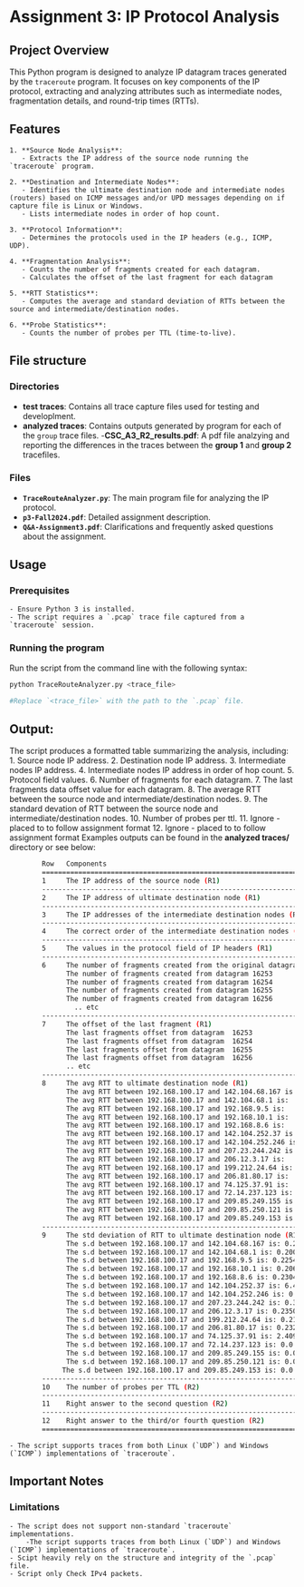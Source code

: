 # Assignment 3: IP Protocol Analysis

## Project Overview
This Python program is designed to analyze IP datagram traces generated by the `traceroute` program. It focuses on key components of the IP protocol, extracting and analyzing attributes such as intermediate nodes, fragmentation details, and round-trip times (RTTs).

## Features
	1. **Source Node Analysis**:
	   - Extracts the IP address of the source node running the `traceroute` program.
   
	2. **Destination and Intermediate Nodes**:
	   - Identifies the ultimate destination node and intermediate nodes (routers) based on ICMP messages and/or UPD messages depending on if capture file is Linux or Windows.
	   - Lists intermediate nodes in order of hop count.

	3. **Protocol Information**:
	   - Determines the protocols used in the IP headers (e.g., ICMP, UDP).

	4. **Fragmentation Analysis**:
	   - Counts the number of fragments created for each datagram.
	   - Calculates the offset of the last fragment for each datagram

	5. **RTT Statistics**:
	   - Computes the average and standard deviation of RTTs between the source and intermediate/destination nodes.

	6. **Probe Statistics**:
	   - Counts the number of probes per TTL (time-to-live).

## File structure
### Directories
- **test traces**: Contains all trace capture files used for testing and developlment.
- **analyzed traces**: Contains outputs generated by program for each of the `group` trace files.
	-**CSC_A3_R2_results.pdf**: A pdf file analzying and reporting the differences in the traces between the **group 1** and **group 2** tracefiles.

### Files 
- **`TraceRouteAnalyzer.py`**: The main program file for analyzing the IP protocol.
- **`p3-Fall2024.pdf`**: Detailed assignment description.
- **`Q&A-Assignment3.pdf`**: Clarifications and frequently asked questions about the assignment.

## Usage
### Prerequisites
	- Ensure Python 3 is installed.
	- The script requires a `.pcap` trace file captured from a `traceroute` session.

### Running the program
Run the script from the command line with the following syntax:
```bash
python TraceRouteAnalyzer.py <trace_file>

#Replace `<trace_file>` with the path to the `.pcap` file.
```
## Output:
The script produces a formatted table summarizing the analysis, including:
   	1. Source node IP address.
   	2. Destination node IP address.
   	3. Intermediate nodes IP address.
	4. Intermediate nodes IP address in order of hop count.
   	5. Protocol field values.
   	6. Number of fragments for each datagram.
   	7. The last fragments data offset value for each datagram.
	8. The average RTT between the source node and intermediate/destination nodes.
	9. The standard devation of RTT between the source node and intermediate/destination nodes.
	10. Number of probes per ttl.
	11. Ignore - placed to to follow assignment format
	12. Ignore - placed to to follow assignment format
Examples outputs can be found in the **analyzed traces/** directory or see below:
```bash
		Row   Components                                                   Details
		==========================================================================================
		1     The IP address of the source node (R1)                       192.168.100.17
		------------------------------------------------------------------------------------------
		2     The IP address of ultimate destination node (R1)             8.8.8.8
		------------------------------------------------------------------------------------------
		3     The IP addresses of the intermediate destination nodes (R1)  142.104.68.167, 142.104.68.1, 192.168.9.5, 192.168.10.1, 192.168.8.6, 142.104.252.37, 142.104.252.246, 207.23.244.242, 206.12.3.17, 199.212.24.64, 206.81.80.17, 74.125.37.91, 72.14.237.123, 209.85.249.155, 209.85.250.121, 209.85.249.153
		------------------------------------------------------------------------------------------
		4     The correct order of the intermediate destination nodes (R1) 142.104.68.167, 142.104.68.1, 192.168.9.5, 192.168.10.1, 192.168.8.6, 142.104.252.37, 142.104.252.246, 207.23.244.242, 206.12.3.17, 199.212.24.64, 206.81.80.17, 74.125.37.91, 72.14.237.123, 209.85.249.155, 209.85.250.121, 209.85.249.153
		------------------------------------------------------------------------------------------
		5     The values in the protocol field of IP headers (R1)          1: ICMP, 17: UDP
		------------------------------------------------------------------------------------------
		6     The number of fragments created from the original datagram (R1) 0
		      The number of fragments created from datagram 16253             0
		      The number of fragments created from datagram 16254             0
		      The number of fragments created from datagram 16255             0
 		      The number of fragments created from datagram 16256             0
    			.. etc
		------------------------------------------------------------------------------------------
		7     The offset of the last fragment (R1)                         0
 		      The last fragments offset from datagram  16253               0
 		      The last fragments offset from datagram  16254               0
 		      The last fragments offset from datagram  16255               0
 		      The last fragments offset from datagram  16256               0
 		      .. etc
		------------------------------------------------------------------------------------------
		8     The avg RTT to ultimate destination node (R1)                19.979923 ms
		      The avg RTT between 192.168.100.17 and 142.104.68.167 is:   11.366667 ms
		      The avg RTT between 192.168.100.17 and 142.104.68.1 is:   16.850667 ms
		      The avg RTT between 192.168.100.17 and 192.168.9.5 is:   16.008667 ms
		      The avg RTT between 192.168.100.17 and 192.168.10.1 is:   17.562 ms
		      The avg RTT between 192.168.100.17 and 192.168.8.6 is:   18.361 ms
		      The avg RTT between 192.168.100.17 and 142.104.252.37 is:   11.861333 ms
		      The avg RTT between 192.168.100.17 and 142.104.252.246 is:   13.507333 ms
		      The avg RTT between 192.168.100.17 and 207.23.244.242 is:   14.095667 ms
		      The avg RTT between 192.168.100.17 and 206.12.3.17 is:   18.234333 ms
		      The avg RTT between 192.168.100.17 and 199.212.24.64 is:   16.911667 ms
		      The avg RTT between 192.168.100.17 and 206.81.80.17 is:   19.429 ms
		      The avg RTT between 192.168.100.17 and 74.125.37.91 is:   11.77 ms
		      The avg RTT between 192.168.100.17 and 72.14.237.123 is:   17.624 ms
		      The avg RTT between 192.168.100.17 and 209.85.249.155 is:   19.821 ms
		      The avg RTT between 192.168.100.17 and 209.85.250.121 is:   18.468 ms
		      The avg RTT between 192.168.100.17 and 209.85.249.153 is:   20.572 ms
		------------------------------------------------------------------------------------------
		9     The std deviation of RTT to ultimate destination node (R1)   3.501104 ms
		      The s.d between 192.168.100.17 and 142.104.68.167 is: 0.206988 ms
		      The s.d between 192.168.100.17 and 142.104.68.1 is: 0.200051 ms
		      The s.d between 192.168.100.17 and 192.168.9.5 is: 0.22545 ms
		      The s.d between 192.168.100.17 and 192.168.10.1 is: 0.206167 ms
		      The s.d between 192.168.100.17 and 192.168.8.6 is: 0.230465 ms
		      The s.d between 192.168.100.17 and 142.104.252.37 is: 6.499943 ms
		      The s.d between 192.168.100.17 and 142.104.252.246 is: 0.329015 ms
		      The s.d between 192.168.100.17 and 207.23.244.242 is: 0.318757 ms
		      The s.d between 192.168.100.17 and 206.12.3.17 is: 0.235075 ms
 		      The s.d between 192.168.100.17 and 199.212.24.64 is: 0.213561 ms
		      The s.d between 192.168.100.17 and 206.81.80.17 is: 0.232151 ms
		      The s.d between 192.168.100.17 and 74.125.37.91 is: 2.409 ms
		      The s.d between 192.168.100.17 and 72.14.237.123 is: 0.0 ms
		      The s.d between 192.168.100.17 and 209.85.249.155 is: 0.0 ms
		      The s.d between 192.168.100.17 and 209.85.250.121 is: 0.0 ms
 		     The s.d between 192.168.100.17 and 209.85.249.153 is: 0.0 ms
		------------------------------------------------------------------------------------------
		10    The number of probes per TTL (R2)                            TTL 64: 1, TTL 1: 3, TTL 2: 3, TTL 3: 3, TTL 4: 3, TTL 5: 3, TTL 6: 3, TTL 7: 3, TTL 8: 3, TTL 9: 3, TTL 10: 3, TTL 11: 3, TTL 12: 3, TTL 13: 3, TTL 14: 3, TTL 15: 3, TTL 16: 3, TTL 17: 3, TTL 18: 1, TTL 40: 1
		------------------------------------------------------------------------------------------
		11    Right answer to the second question (R2)                     please ignore and read pfd
		------------------------------------------------------------------------------------------
		12    Right answer to the third/or fourth question (R2)            please ignore and read pfd
		==========================================================================================
```


	- The script supports traces from both Linux (`UDP`) and Windows (`ICMP`) implementations of `traceroute`.

## Important Notes
### Limitations
	- The script does not support non-standard `traceroute` implementations.
		-The script supports traces from both Linux (`UDP`) and Windows (`ICMP`) implementations of `traceroute`.
	- Scipt heavily rely on the structure and integrity of the `.pcap` file.
	- Script only Check IPv4 packets.
